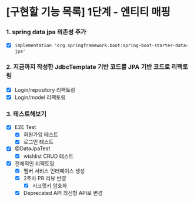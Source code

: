 # [구현할 기능 목록] 1단계 - 엔티티 매핑
### 1. spring data jpa 의존성 추가
- [x] `implementation 'org.springframework.boot:spring-boot-starter-data-jpa'`

### 2. 지금까지 작성한 JdbcTemplate 기반 코드를 JPA 기반 코드로 리팩토링
- [x] Login/repository 리팩토링
- [x] Login/model 리팩토링
### 3. 테스트해보기
- [x] E2E Test
  - [x] 회원가입 테스트
  - [x] 로그인 테스트
- [x] @DataJpaTest
  - [x] wishlist CRUD 테스트

- [x] 전체적인 리팩토링
  - [x] 멤버 서비스 인터페이스 생성
  - [x] 2주차 PR 리뷰 반영
    - [x] 시크릿키 암호화
  - [x] Deprecated API 최신형 API로 변경
